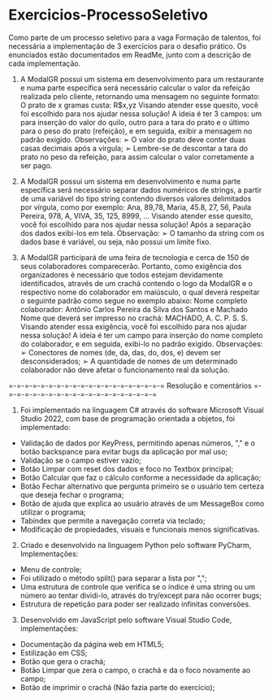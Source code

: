 # Exercicios-ProcessoSeletivo
Como parte de um processo seletivo para a vaga Formação de talentos, foi necessária a implementação de 3 exercícios para o desafio prático. Os enunciados estão documentados em ReadMe, junto com a descrição de cada implementação.

1) A ModalGR possui um sistema em desenvolvimento para um restaurante e
numa parte específica será necessário calcular o valor da refeição realizada pelo
cliente, retornando uma mensagem no seguinte formato:
O prato de x gramas custa: R$x,yz
Visando atender esse quesito, você foi escolhido para nos ajudar nessa solução!
A ideia é ter 3 campos: um para inserção do valor do quilo, outro para a tara do
prato e o último para o peso do prato (refeição), e em seguida, exibir a mensagem
no padrão exigido.
Observações:
➢ O valor do prato deve conter duas casas decimais após a virgula;
➢ Lembre-se de descontar a tara do prato no peso da refeição, para assim
calcular o valor corretamente a ser pago.


2) A ModalGR possui um sistema em desenvolvimento e numa parte específica
será necessário separar dados numéricos de strings, a partir de uma variável do
tipo string contendo diversos valores delimitados por vírgula, como por exemplo:
Ana, 89,78, Maria, 45.8, 27, 56, Paula Pereira, 978, A, VIVA, 35, 125, 8999, ...
Visando atender esse quesito, você foi escolhido para nos ajudar nessa solução!
Após a separação dos dados exibi-los em tela.
Observação:
➢ O tamanho da string com os dados base é variável, ou seja, não possui
um limite fixo.

3) A ModalGR participará de uma feira de tecnologia e cerca de 150 de seus
colaboradores comparecerão. Portanto, como exigência dos organizadores é
necessário que todos estejam devidamente identificados, através de um crachá
contendo o logo da ModalGR e o respectivo nome do colaborador em maiúsculo,
o qual deverá respeitar o seguinte padrão como segue no exemplo abaixo:
Nome completo colaborador: Antônio Carlos Pereira da Silva dos Santos e
Machado
Nome que deverá ser impresso no crachá: MACHADO, A. C. P. S. S.
Visando atender essa exigência, você foi escolhido para nos ajudar nessa
solução!
A ideia é ter um campo para inserção do nome completo do colaborador, e em
seguida, exibi-lo no padrão exigido.
Observações:
➢ Conectores de nomes (de, da, das, do, dos, e) devem ser
desconsiderados;
➢ A quantidade de nomes de um determinado colaborador não deve afetar
o funcionamento real da solução.

=-=-=-=-=-=-=-=-=-=-=-=-=-=-=-=-=-=-=-=
Resolução e comentários
=-=-=-=-=-=-=-=-=-=-=-=-=-=-=-=-=-=-=-=


1) Foi implementado na linguagem C# através do software Microsoft Visual Studio 2022, com base de programação orientada a objetos, foi implementado:

- Validação de dados por KeyPress, permitindo apenas números, "," e o botão backspance para evitar bugs da aplicação por mal uso;
- Validação se o campo estiver vazio;
- Botão Limpar com reset dos dados e foco no Textbox principal;
- Botão Calcular que faz o cálculo conforme a necessidade da aplicação;
- Botão Fechar alternativo que pergunta primeiro se o usuário tem certeza que deseja fechar o programa;
- Botão de ajuda que explica ao usuário através de um MessageBox como utilizar o programa;
- Tabindex que permite a navegação correta via teclado;
- Modificação de propiedades, visuais e funcionais menos significativas.

2) Criado e desenvolvido na linguagem Python pelo software PyCharm, Implementações:

- Menu de controle;
- Foi utilizado o método split() para separar a lista por ",";
- Uma estrutura de controle que verifica se o índice é uma string ou um número ao tentar dividi-lo, através do try/except para não ocorrer bugs;
- Estrutura de repetição para poder ser realizado infinitas conversões.

3) Desenvolvido em JavaScript pelo software Visual Studio Code, implementações:

- Documentação da página web em HTML5;
- Estilização em CSS;
- Botão que gera o crachá;
- Botão Limpar que zera o campo, o crachá e da o foco novamente ao campo;
- Botão de imprimir o crachá (Não fazia parte do exercício);
